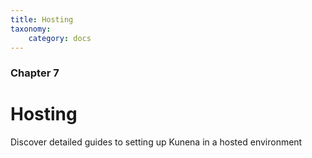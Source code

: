 ```yaml
---
title: Hosting
taxonomy:
    category: docs
---
```


### Chapter 7

# Hosting

Discover detailed guides to setting up Kunena in a hosted environment
